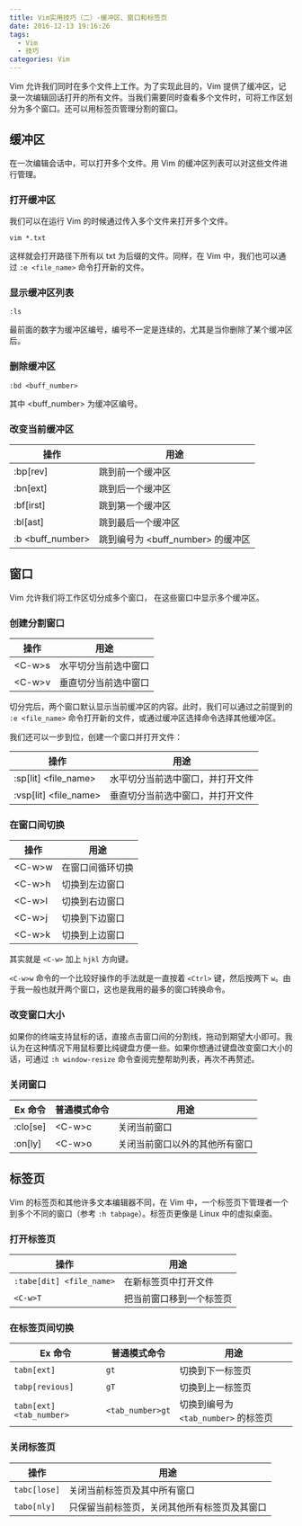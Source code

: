 ```yaml
---
title: Vim实用技巧（二）-缓冲区、窗口和标签页
date: 2016-12-13 19:16:26
tags:
  - Vim
  - 技巧
categories: Vim
---
```


Vim 允许我们同时在多个文件上工作。为了实现此目的，Vim 提供了缓冲区，记录一次编辑回话打开的所有文件。当我们需要同时查看多个文件时，可将工作区划分为多个窗口。还可以用标签页管理分割的窗口。

<!-- more -->

## 缓冲区

在一次编辑会话中，可以打开多个文件。用 Vim 的缓冲区列表可以对这些文件进行管理。

### 打开缓冲区

我们可以在运行 Vim 的时候通过传入多个文件来打开多个文件。

``` shell
vim *.txt
```

这样就会打开路径下所有以 txt 为后缀的文件。同样，在 Vim 中，我们也可以通过 `:e <file_name>`  命令打开新的文件。

### 显示缓冲区列表

``` shell
:ls
```

最前面的数字为缓冲区编号，编号不一定是连续的，尤其是当你删除了某个缓冲区后。

### 删除缓冲区

``` shell
:bd <buff_number>
```

其中 &lt;buff_number&gt; 为缓冲区编号。

### 改变当前缓冲区

操作 | 用途
-- | -- 
:bp[rev] | 跳到前一个缓冲区
:bn[ext] | 跳到后一个缓冲区
:bf[irst] | 跳到第一个缓冲区
:bl[ast] | 跳到最后一个缓冲区
:b &lt;buff_number&gt; | 跳到编号为 &lt;buff_number&gt; 的缓冲区

## 窗口

Vim 允许我们将工作区切分成多个窗口， 在这些窗口中显示多个缓冲区。

### 创建分割窗口

操作 | 用途
-- | -- 
&lt;C-w&gt;s | 水平切分当前选中窗口
&lt;C-w&gt;v | 垂直切分当前选中窗口

切分完后，两个窗口默认显示当前缓冲区的内容。此时，我们可以通过之前提到的 `:e <file_name>` 命令打开新的文件，或通过缓冲区选择命令选择其他缓冲区。

我们还可以一步到位，创建一个窗口并打开文件：

操作 | 用途
-- | -- 
:sp[lit] <file_name>  | 水平切分当前选中窗口，并打开文件
:vsp[lit] <file_name> | 垂直切分当前选中窗口，并打开文件

### 在窗口间切换

操作 | 用途
-- | -- 
&lt;C-w&gt;w | 在窗口间循环切换
&lt;C-w&gt;h | 切换到左边窗口
&lt;C-w&gt;l | 切换到右边窗口
&lt;C-w&gt;j | 切换到下边窗口
&lt;C-w&gt;k | 切换到上边窗口

其实就是 `<C-w>` 加上 `hjkl` 方向键。

`<C-w>w` 命令的一个比较好操作的手法就是一直按着 `<Ctrl>` 键，然后按两下 `w`。由于我一般也就开两个窗口，这也是我用的最多的窗口转换命令。

### 改变窗口大小

如果你的终端支持鼠标的话，直接点击窗口间的分割线，拖动到期望大小即可。我认为在这种情况下用鼠标要比纯键盘方便一些。如果你想通过键盘改变窗口大小的话，可通过 `:h window-resize` 命令查阅完整帮助列表，再次不再赘述。

### 关闭窗口

Ex 命令 | 普通模式命令 | 用途
-- | -- | -- |
:clo[se] | &lt;C-w&gt;c | 关闭当前窗口
:on[ly] | &lt;C-w&gt;o | 关闭当前窗口以外的其他所有窗口

## 标签页

Vim 的标签页和其他许多文本编辑器不同，在 Vim 中，一个标签页下管理者一个到多个不同的窗口（参考 `:h tabpage`）。标签页更像是 Linux 中的虚拟桌面。

### 打开标签页

操作 | 用途
-- | --
`:tabe[dit] <file_name>` | 在新标签页中打开文件
`<C-w>T` | 把当前窗口移到一个标签页

### 在标签页间切换

Ex 命令 | 普通模式命令 | 用途
-- | -- | -- |
`tabn[ext]` | `gt` | 切换到下一标签页
`tabp[revious]` | `gT` | 切换到上一标签页
`tabn[ext] <tab_number>` | `<tab_number>gt` | 切换到编号为 `<tab_number>` 的标签页

### 关闭标签页

操作 | 用途
-- | --
`tabc[lose]` | 关闭当前标签页及其中所有窗口
`tabo[nly]` | 只保留当前标签页，关闭其他所有标签页及其窗口

